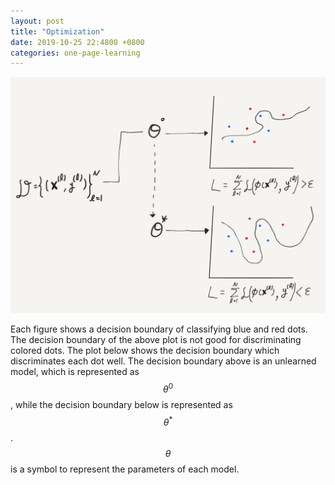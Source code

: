 ```yaml
---
layout: post
title: "Optimization"
date: 2019-10-25 22:4800 +0800
categories: one-page-learning
---
```


![alt](/img/figures/ml/drawing/optimization.png)

Each figure shows a decision boundary of classifying blue and red dots. The decision boundary of the above plot is not good for discriminating colored dots. The plot below shows the decision boundary which discriminates each dot well. The decision boundary above is an unlearned model, which is represented as $$\theta^0$$, while the decision boundary below is represented as $$\theta^*$$. $$\theta$$ is a symbol to represent the parameters of each model.

